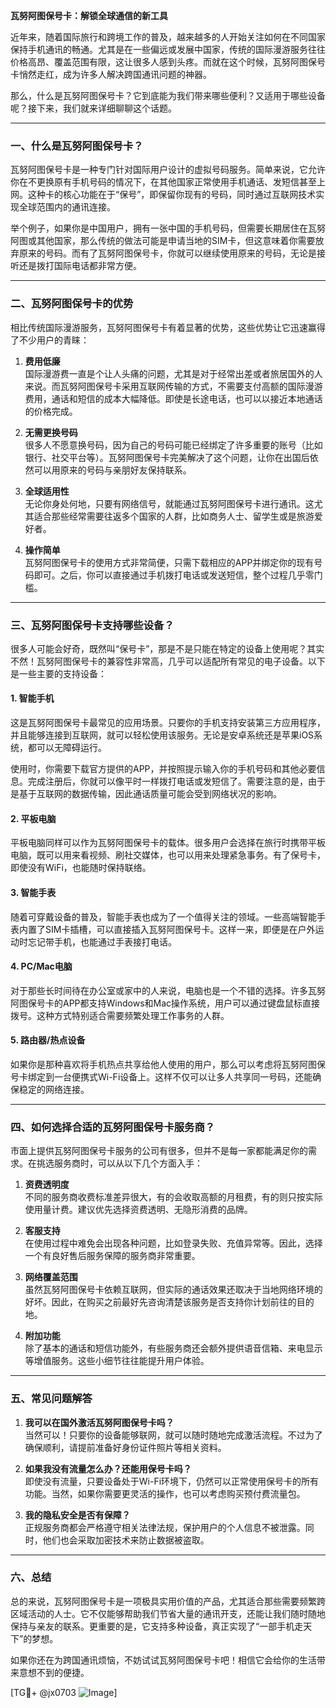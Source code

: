 **瓦努阿图保号卡：解锁全球通信的新工具**

近年来，随着国际旅行和跨境工作的普及，越来越多的人开始关注如何在不同国家保持手机通讯的畅通。尤其是在一些偏远或发展中国家，传统的国际漫游服务往往价格高昂、覆盖范围有限，这让很多人感到头疼。而就在这个时候，瓦努阿图保号卡悄然走红，成为许多人解决跨国通讯问题的神器。

那么，什么是瓦努阿图保号卡？它到底能为我们带来哪些便利？又适用于哪些设备呢？接下来，我们就来详细聊聊这个话题。

---

### **一、什么是瓦努阿图保号卡？**

瓦努阿图保号卡是一种专门针对国际用户设计的虚拟号码服务。简单来说，它允许你在不更换原有手机号码的情况下，在其他国家正常使用手机通话、发短信甚至上网。这种卡的核心功能在于“保号”，即保留你现有的号码，同时通过互联网技术实现全球范围内的通讯连接。

举个例子，如果你是中国用户，拥有一张中国的手机号码，但需要长期居住在瓦努阿图或其他国家，那么传统的做法可能是申请当地的SIM卡，但这意味着你需要放弃原来的号码。而有了瓦努阿图保号卡，你就可以继续使用原来的号码，无论是接听还是拨打国际电话都非常方便。

---

### **二、瓦努阿图保号卡的优势**

相比传统国际漫游服务，瓦努阿图保号卡有着显著的优势，这些优势让它迅速赢得了不少用户的青睐：

1. **费用低廉**  
   国际漫游费一直是个让人头痛的问题，尤其是对于经常出差或者旅居国外的人来说。而瓦努阿图保号卡采用互联网传输的方式，不需要支付高额的国际漫游费用，通话和短信的成本大幅降低。即使是长途电话，也可以以接近本地通话的价格完成。

2. **无需更换号码**  
   很多人不愿意换号码，因为自己的号码可能已经绑定了许多重要的账号（比如银行、社交平台等）。瓦努阿图保号卡完美解决了这个问题，让你在出国后依然可以用原来的号码与亲朋好友保持联系。

3. **全球适用性**  
   无论你身处何地，只要有网络信号，就能通过瓦努阿图保号卡进行通讯。这尤其适合那些经常需要往返多个国家的人群，比如商务人士、留学生或是旅游爱好者。

4. **操作简单**  
   瓦努阿图保号卡的使用方式非常简便，只需下载相应的APP并绑定你的现有号码即可。之后，你可以直接通过手机拨打电话或发送短信，整个过程几乎零门槛。

---

### **三、瓦努阿图保号卡支持哪些设备？**

很多人可能会好奇，既然叫“保号卡”，那是不是只能在特定的设备上使用呢？其实不然！瓦努阿图保号卡的兼容性非常高，几乎可以适配所有常见的电子设备。以下是一些主要的支持设备：

#### 1. **智能手机**
   这是瓦努阿图保号卡最常见的应用场景。只要你的手机支持安装第三方应用程序，并且能够连接到互联网，就可以轻松使用该服务。无论是安卓系统还是苹果iOS系统，都可以无障碍运行。

   使用时，你需要下载官方提供的APP，并按照提示输入你的手机号码和其他必要信息。完成注册后，你就可以像平时一样拨打电话或发短信了。需要注意的是，由于是基于互联网的数据传输，因此通话质量可能会受到网络状况的影响。

#### 2. **平板电脑**
   平板电脑同样可以作为瓦努阿图保号卡的载体。很多用户会选择在旅行时携带平板电脑，既可以用来看视频、刷社交媒体，也可以用来处理紧急事务。有了保号卡，即使没有WiFi，也能随时保持联络。

#### 3. **智能手表**
   随着可穿戴设备的普及，智能手表也成为了一个值得关注的领域。一些高端智能手表内置了SIM卡插槽，可以直接插入瓦努阿图保号卡。这样一来，即便是在户外运动时忘记带手机，也能通过手表接打电话。

#### 4. **PC/Mac电脑**
   对于那些长时间待在办公室或家中的人来说，电脑也是一个不错的选择。许多瓦努阿图保号卡的APP都支持Windows和Mac操作系统，用户可以通过键盘鼠标直接拨号。这种方式特别适合需要频繁处理工作事务的人群。

#### 5. **路由器/热点设备**
   如果你是那种喜欢将手机热点共享给他人使用的用户，那么可以考虑将瓦努阿图保号卡绑定到一台便携式Wi-Fi设备上。这样不仅可以让多人共享同一号码，还能确保稳定的网络连接。

---

### **四、如何选择合适的瓦努阿图保号卡服务商？**

市面上提供瓦努阿图保号卡服务的公司有很多，但并不是每一家都能满足你的需求。在挑选服务商时，可以从以下几个方面入手：

1. **资费透明度**  
   不同的服务商收费标准差异很大，有的会收取高额的月租费，有的则只按实际使用量计费。建议优先选择资费透明、无隐形消费的品牌。

2. **客服支持**  
   在使用过程中难免会出现各种问题，比如登录失败、充值异常等。因此，选择一个有良好售后服务保障的服务商非常重要。

3. **网络覆盖范围**  
   虽然瓦努阿图保号卡依赖互联网，但实际的通话效果还取决于当地网络环境的好坏。因此，在购买之前最好先咨询清楚该服务是否支持你计划前往的目的地。

4. **附加功能**  
   除了基本的通话和短信功能外，有些服务商还会额外提供语音信箱、来电显示等增值服务。这些小细节往往能提升用户体验。

---

### **五、常见问题解答**

1. **我可以在国外激活瓦努阿图保号卡吗？**  
   当然可以！只要你的设备能够联网，就可以随时随地完成激活流程。不过为了确保顺利，请提前准备好身份证件照片等相关资料。

2. **如果我没有流量怎么办？还能用保号卡吗？**  
   即使没有流量，只要设备处于Wi-Fi环境下，仍然可以正常使用保号卡的所有功能。当然，如果你需要更灵活的操作，也可以考虑购买预付费流量包。

3. **我的隐私安全是否有保障？**  
   正规服务商都会严格遵守相关法律法规，保护用户的个人信息不被泄露。同时，他们也会采取加密技术来防止数据被盗取。

---

### **六、总结**

总的来说，瓦努阿图保号卡是一项极具实用价值的产品，尤其适合那些需要频繁跨区域活动的人士。它不仅能够帮助我们节省大量的通讯开支，还能让我们随时随地保持与亲友的联系。更重要的是，它支持多种设备，真正实现了“一部手机走天下”的梦想。

如果你还在为跨国通讯烦恼，不妨试试瓦努阿图保号卡吧！相信它会给你的生活带来意想不到的便捷。

[TG💪+ @jx0703 ![Image](https://github.com/user-attachments/assets/dbca1d08-cadb-493c-b0ec-ad6f7a83f270)]
